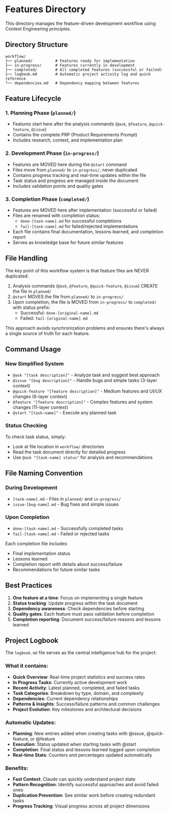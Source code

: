 # Features Directory

This directory manages the feature-driven development workflow using Context Engineering principles.

## Directory Structure

```
workflow/
├── planned/          # Features ready for implementation
├── in-progress/      # Features currently in development
├── completed/        # All completed features (successful or failed)
├── logbook.md        # Automatic project activity log and quick reference
└── dependencies.md   # Dependency mapping between features
```

## Feature Lifecycle

### 1. Planning Phase (`planned/`)
- Features start here after the analysis commands (`@ask`, `@feature`, `@quick-feature`, `@issue`)
- Contains the complete PRP (Product Requirements Prompt)
- Includes research, context, and implementation plan

### 2. Development Phase (`in-progress/`)
- Features are MOVED here during the `@start` command
- Files move from `planned/` to `in-progress/`, never duplicated
- Contains progress tracking and real-time updates within the file
- Task status and progress are managed inside the document
- Includes validation points and quality gates

### 3. Completion Phase (`completed/`)
- Features are MOVED here after implementation (successful or failed)
- Files are renamed with completion status:
  - `done-[task-name].md` for successful completions
  - `fail-[task-name].md` for failed/rejected implementations
- Each file contains final documentation, lessons learned, and completion report
- Serves as knowledge base for future similar features

## File Handling

The key point of this workflow system is that feature files are NEVER duplicated:

1. Analysis commands (`@ask`, `@feature`, `@quick-feature`, `@issue`) CREATE the file in `planned/`
2. `@start` MOVES the file from `planned/` to `in-progress/`
3. Upon completion, the file is MOVED from `in-progress/` to `completed/` with status prefix:
   - Successful: `done-[original-name].md`
   - Failed: `fail-[original-name].md`

This approach avoids synchronization problems and ensures there's always a single source of truth for each feature.

## Command Usage

### New Simplified System
- `@ask "[task description]"` - Analyze task and suggest best approach
- `@issue "[bug description]"` - Handle bugs and simple tasks (3-layer context)
- `@quick-feature "[feature description]"` - Medium features and UI/UX changes (6-layer context)
- `@feature "[feature description]"` - Complex features and system changes (11-layer context)
- `@start "[task-name]"` - Execute any planned task

### Status Checking
To check task status, simply:
- Look at file location in `workflow/` directories
- Read the task document directly for detailed progress
- Use `@ask "[task-name] status"` for analysis and recommendations

## File Naming Convention

### During Development
- `[task-name].md` - Files in `planned/` and `in-progress/`
- `issue-[bug-name].md` - Bug fixes and simple issues

### Upon Completion
- `done-[task-name].md` - Successfully completed tasks
- `fail-[task-name].md` - Failed or rejected tasks

Each completion file includes:
- Final implementation status
- Lessons learned
- Completion report with details about success/failure
- Recommendations for future similar tasks

## Best Practices

1. **One feature at a time**: Focus on implementing a single feature
2. **Status tracking**: Update progress within the task document
3. **Dependency awareness**: Check dependencies before starting
4. **Quality gates**: Each feature must pass validation before completion
5. **Completion reporting**: Document success/failure reasons and lessons learned

## Project Logbook

The `logbook.md` file serves as the central intelligence hub for the project:

### What it contains:
- **Quick Overview**: Real-time project statistics and success rates
- **In Progress Tasks**: Currently active development work
- **Recent Activity**: Latest planned, completed, and failed tasks
- **Task Categories**: Breakdown by type, domain, and complexity
- **Dependencies**: Current dependency relationships
- **Patterns & Insights**: Success/failure patterns and common challenges
- **Project Evolution**: Key milestones and architectural decisions

### Automatic Updates:
- **Planning**: New entries added when creating tasks with @issue, @quick-feature, or @feature
- **Execution**: Status updated when starting tasks with @start
- **Completion**: Final status and lessons learned logged upon completion
- **Real-time Stats**: Counters and percentages updated automatically

### Benefits:
- **Fast Context**: Claude can quickly understand project state
- **Pattern Recognition**: Identify successful approaches and avoid failed ones
- **Duplication Prevention**: See similar work before creating redundant tasks
- **Progress Tracking**: Visual progress across all project dimensions 